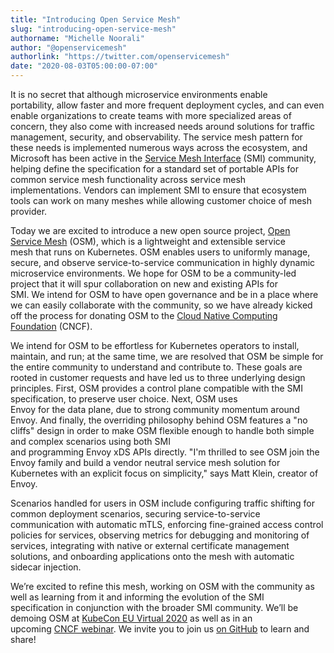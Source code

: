 ```yaml
---
title: "Introducing Open Service Mesh"
slug: "introducing-open-service-mesh"
authorname: "Michelle Noorali"
author: "@openservicemesh"
authorlink: "https://twitter.com/openservicemesh"
date: "2020-08-03T05:00:00-07:00"
---
```


It is no secret that although microservice environments enable portability, allow faster and more frequent deployment cycles, and can even enable organizations to create teams with more specialized areas of concern, they also come with increased needs around solutions for traffic management, security, and observability. The service mesh pattern for these needs is implemented numerous ways across the ecosystem, and Microsoft has been active in the [Service Mesh Interface](https://smi-spec.io) (SMI) community, helping define the specification for a standard set of portable APIs for common service mesh functionality across service mesh implementations. Vendors can implement SMI to ensure that ecosystem tools can work on many meshes while allowing customer choice of mesh provider.

Today we are excited to introduce a new open source project, [Open Service Mesh](https://openservicemesh.io) (OSM), which is a lightweight and extensible service mesh that runs on Kubernetes. OSM enables users to uniformly manage, secure, and observe service-to-service communication in highly dynamic microservice environments. We hope for OSM to be a community-led project that it will spur collaboration on new and existing APIs for SMI. We intend for OSM to have open governance and be in a place where we can easily collaborate with the community, so we have already kicked off the process for donating OSM to the [Cloud Native Computing Foundation](https://cncf.io) (CNCF).
<!--more-->

We intend for OSM to be effortless for Kubernetes operators to install, maintain, and run; at the same time, we are resolved that OSM be simple for the entire community to understand and contribute to. These goals are rooted in customer requests and have led us to three underlying design principles. First, OSM provides a control plane compatible with the SMI specification, to preserve user choice. Next, OSM uses Envoy for the data plane, due to strong community momentum around Envoy. And finally, the overriding philosophy behind OSM features a "no cliffs" design in order to make OSM flexible enough to handle both simple and complex scenarios using both SMI and programming Envoy xDS APIs directly. "I'm thrilled to see OSM join the Envoy family and build a vendor neutral service mesh solution for Kubernetes with an explicit focus on simplicity," says Matt Klein, creator of Envoy.

Scenarios handled for users in OSM include configuring traffic shifting for common deployment scenarios, securing service-to-service communication with automatic mTLS, enforcing fine-grained access control policies for services, observing metrics for debugging and monitoring of services, integrating with native or external certificate management solutions, and onboarding applications onto the mesh with automatic sidecar injection.

We’re excited to refine this mesh, working on OSM with the community as well as learning from it and informing the evolution of the SMI specification in conjunction with the broader SMI community. We’ll be demoing OSM at [KubeCon EU Virtual 2020](https://events.linuxfoundation.org/kubecon-cloudnativecon-europe/) as well as in an upcoming [CNCF webinar](https://www.cncf.io/webinars/). We invite you to join us [on GitHub](https://github.com/openservicemesh) to learn and share!      
